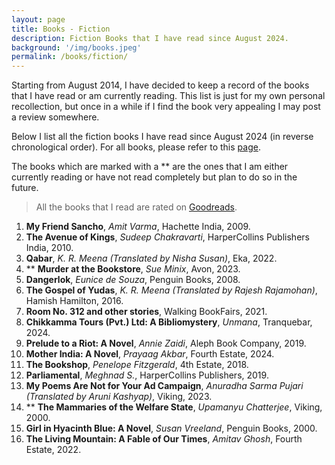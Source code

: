 ```yaml
---
layout: page
title: Books - Fiction
description: Fiction Books that I have read since August 2024.
background: '/img/books.jpeg'
permalink: /books/fiction/
---
```


Starting from August 2014, I have decided to keep a record of the books that I have read or am currently reading. This list is just for my own personal recollection, but once in a while if I find the book very appealing I may post a review somewhere.

Below I list all the fiction books I have read since August 2024 (in reverse chronological order). For all books, please refer to this [page](/books/). 

The books which are marked with a ** are the ones that I am either currently reading or have not read completely but plan to do so in the future.

>All the books that I read are rated on [Goodreads](https://www.goodreads.com/user/show/36494310-manjil).

1. **My Friend Sancho**, *Amit Varma*, Hachette India, 2009.
2. **The Avenue of Kings**, *Sudeep Chakravarti*, HarperCollins Publishers India, 2010.
3. **Qabar**, *K. R. Meena (Translated by Nisha Susan)*, Eka, 2022.
4. ** **Murder at the Bookstore**, *Sue Minix*, Avon, 2023.
5. **Dangerlok**, *Eunice de Souza*, Penguin Books, 2008.
6. **The Gospel of Yudas**, *K. R. Meena (Translated by Rajesh Rajamohan)*, Hamish Hamilton, 2016.
7. **Room No. 312 and other stories**, Walking BookFairs, 2021.
8. **Chikkamma Tours (Pvt.) Ltd: A Bibliomystery**, *Unmana*, Tranquebar, 2024.
9. **Prelude to a Riot: A Novel**, *Annie Zaidi*, Aleph Book Company, 2019.
10. **Mother India: A Novel**, *Prayaag Akbar*, Fourth Estate, 2024.
11. **The Bookshop**, *Penelope Fitzgerald*, 4th Estate, 2018.
12. **Parliamental**, *Meghnad S.*, HarperCollins Publishers, 2019.
13. **My Poems Are Not for Your Ad Campaign**, *Anuradha Sarma Pujari (Translated by Aruni Kashyap)*, Viking, 2023.
14. ** **The Mammaries of the Welfare State**, *Upamanyu Chatterjee*, Viking, 2000.
15. **Girl in Hyacinth Blue: A Novel**, *Susan Vreeland*, Penguin Books, 2000.
16. **The Living Mountain: A Fable of Our Times**, *Amitav Ghosh*, Fourth Estate, 2022.  
